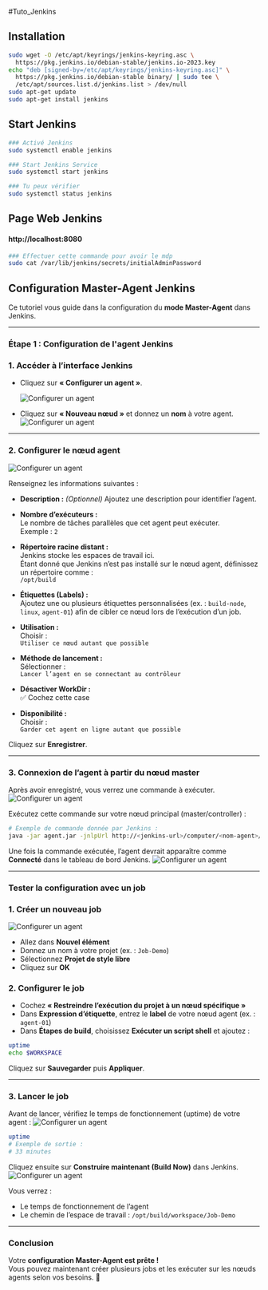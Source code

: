 #Tuto_Jenkins
## Installation

```bash
sudo wget -O /etc/apt/keyrings/jenkins-keyring.asc \
  https://pkg.jenkins.io/debian-stable/jenkins.io-2023.key
echo "deb [signed-by=/etc/apt/keyrings/jenkins-keyring.asc]" \
  https://pkg.jenkins.io/debian-stable binary/ | sudo tee \
  /etc/apt/sources.list.d/jenkins.list > /dev/null
sudo apt-get update
sudo apt-get install jenkins
```
## Start Jenkins
```bash
### Activé Jenkins
sudo systemctl enable jenkins

### Start Jenkins Service
sudo systemctl start jenkins

### Tu peux vérifier
sudo systemctl status jenkins
```

## Page Web Jenkins
#### http://localhost:8080
```bash
### Effectuer cette commande pour avoir le mdp
sudo cat /var/lib/jenkins/secrets/initialAdminPassword
```
## Configuration Master-Agent Jenkins

Ce tutoriel vous guide dans la configuration du **mode Master-Agent** dans Jenkins.

---

### Étape 1 : Configuration de l'agent Jenkins

### 1. Accéder à l’interface Jenkins

- Cliquez sur **« Configurer un agent »**.
  
  ![Configurer un agent](Images/image1.webp)
- Cliquez sur **« Nouveau nœud »** et donnez un **nom** à votre agent.
  ![Configurer un agent](Images/image2.webp)
---

### 2. Configurer le nœud agent
![Configurer un agent](Images/image3.webp)

Renseignez les informations suivantes :

- **Description :** *(Optionnel)* Ajoutez une description pour identifier l’agent.
- **Nombre d’exécuteurs :**  
  Le nombre de tâches parallèles que cet agent peut exécuter.  
  Exemple : `2`

- **Répertoire racine distant :**  
  Jenkins stocke les espaces de travail ici.  
  Étant donné que Jenkins n’est pas installé sur le nœud agent, définissez un répertoire comme :  
  `/opt/build`

- **Étiquettes (Labels) :**  
  Ajoutez une ou plusieurs étiquettes personnalisées (ex. : `build-node`, `linux`, `agent-01`) afin de cibler ce nœud lors de l’exécution d’un job.

- **Utilisation :**  
  Choisir :  
  `Utiliser ce nœud autant que possible`

- **Méthode de lancement :**  
  Sélectionner :  
   `Lancer l’agent en se connectant au contrôleur`

- **Désactiver WorkDir :**  
  ✅ Cochez cette case

- **Disponibilité :**  
  Choisir :  
  `Garder cet agent en ligne autant que possible`

Cliquez sur **Enregistrer**.

---

### 3. Connexion de l’agent à partir du nœud master

Après avoir enregistré, vous verrez une commande à exécuter.
![Configurer un agent](Images/image4.webp)

Exécutez cette commande sur votre nœud principal (master/controller) :

```bash
# Exemple de commande donnée par Jenkins :
java -jar agent.jar -jnlpUrl http://<jenkins-url>/computer/<nom-agent>/slave-agent.jnlp -secret <clé-secrète> -workDir "/opt/build"
```

Une fois la commande exécutée, l’agent devrait apparaître comme **Connecté** dans le tableau de bord Jenkins.
![Configurer un agent](Images/image5.webp)

---

### Tester la configuration avec un job

### 1. Créer un nouveau job
![Configurer un agent](Images/image6.webp)


- Allez dans **Nouvel élément**
- Donnez un nom à votre projet (ex. : `Job-Demo`)
- Sélectionnez **Projet de style libre**
- Cliquez sur **OK**

### 2. Configurer le job

- Cochez **« Restreindre l’exécution du projet à un nœud spécifique »**
- Dans **Expression d’étiquette**, entrez le **label** de votre nœud agent (ex. : `agent-01`)
- Dans **Étapes de build**, choisissez **Exécuter un script shell** et ajoutez :

```bash
uptime
echo $WORKSPACE
```

Cliquez sur **Sauvegarder** puis **Appliquer**.

---

### 3. Lancer le job

Avant de lancer, vérifiez le temps de fonctionnement (uptime) de votre agent :
![Configurer un agent](Images/image7.webp)


```bash
uptime
# Exemple de sortie :
# 33 minutes
```

Cliquez ensuite sur **Construire maintenant (Build Now)** dans Jenkins.
![Configurer un agent](Images/image8.webp)


Vous verrez :

- Le temps de fonctionnement de l’agent
- Le chemin de l’espace de travail : `/opt/build/workspace/Job-Demo`

---

### Conclusion

Votre **configuration Master-Agent est prête !**  
Vous pouvez maintenant créer plusieurs jobs et les exécuter sur les nœuds agents selon vos besoins. 💪


